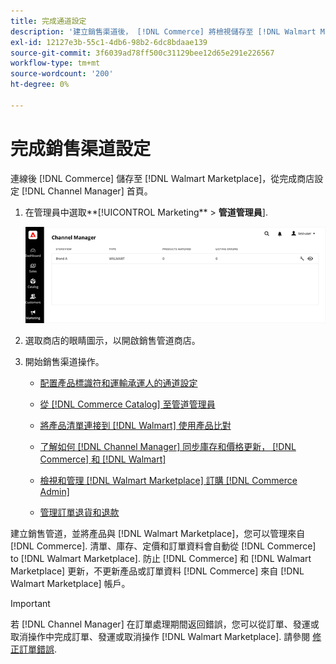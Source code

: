 ```yaml
---
title: 完成通道設定
description: '建立銷售渠道後， [!DNL Commerce] 將檢視儲存至 [!DNL Walmart Marketplace]，開啟通道並完成通道設定。 然後，啟動添加產品、管理清單、庫存、定價和訂單的流程 [!DNL Channel Manager].'
exl-id: 12127e3b-55c1-4db6-98b2-6dc8bdaae139
source-git-commit: 3f6039ad78ff500c31129bee12d65e291e226567
workflow-type: tm+mt
source-wordcount: '200'
ht-degree: 0%

---
```


# 完成銷售渠道設定

連線後 [!DNL Commerce] 儲存至 [!DNL Walmart Marketplace]，從完成商店設定 [!DNL Channel Manager] 首頁。

1. 在管理員中選取**[!UICONTROL Marketing** > **管道管理員**].

   ![管理管道管理員商店](assets/channel-manager-setup-first-store.png)

1. 選取商店的眼睛圖示，以開啟銷售管道商店。

1. 開始銷售渠道操作。

   - [配置產品標識符和運輸承運人的通道設定](settings-overview.md)

   - [從 [!DNL Commerce Catalog] 至管道管理員](add-products-to-channel-store.md)

   - [將產品清單連接到 [!DNL Walmart] 使用產品比對](connect-listings-to-marketplace.md)

   - [了解如何 [!DNL Channel Manager] 同步庫存和價格更新， [!DNL Commerce] 和 [!DNL Walmart]](inventory-and-price-updates.md)

   - [檢視和管理 [!DNL Walmart Marketplace] 訂購 [!DNL Commerce Admin]](manage-orders.md)

   - [管理訂單退貨和退款](return-refund-orders.md)

建立銷售管道，並將產品與 [!DNL Walmart Marketplace]，您可以管理來自 [!DNL Commerce]. 清單、庫存、定價和訂單資料會自動從 [!DNL Commerce] to [!DNL Walmart Marketplace]. 防止 [!DNL Commerce] 和 [!DNL Walmart Marketplace] 更新，不更新產品或訂單資料 [!DNL Commerce] 來自 [!DNL Walmart Marketplace] 帳戶。

>[!IMPORTANT]
>
>若 [!DNL Channel Manager] 在訂單處理期間返回錯誤，您可以從訂單、發運或取消操作中完成訂單、發運或取消操作 [!DNL Walmart Marketplace]. 請參閱 [修正訂單錯誤](process-orders.md#fix-order-errors).
